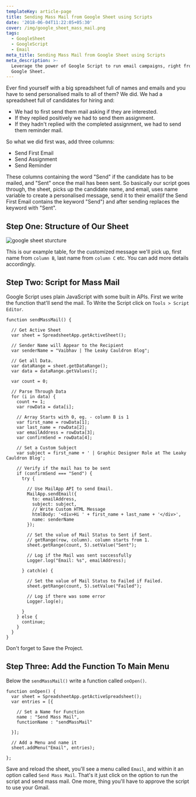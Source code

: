 ```yaml
---
templateKey: article-page
title: Sending Mass Mail from Google Sheet using Scripts
date: '2018-06-04T11:22:05+05:30'
cover: /img/google_sheet_mass_mail.png
tags:
  - GoogleSheet
  - GoogleScript
  - Email
meta_title: Sending Mass Mail from Google Sheet using Scripts
meta_description: >-
  Leverage the power of Google Script to run email campaigns, right from your
  Google Sheet.
---
```

Ever find yourself with a big spreadsheet full of names and emails and you have to send personalised mails to all of them? We did. We had a spreadsheet full of candidates for hiring and: 

* We had to first send them mail asking if they are interested.
* If they replied positively we had to send them assignment.
* If they hadn't replied with the completed assignment, we had to send them reminder mail.

So what we did first was, add three columns:

* Send First Email
* Send Assignment
* Send Reminder

These columns containing the word "Send" if the candidate has to be mailed, and "Sent" once the mail has been sent. So basically our script goes through, the sheet, picks up the candidate name, and email, uses name variable to create a personalised message, send it to their email(if the Send First Email contains the keyword "Send") and after sending replaces the keyword with "Sent".

## Step One: Structure of Our Sheet

![google sheet sturcture](/img/sheet_structure.png)

This is our example table, for the customized message we'll pick up, first name from `column B`, last name from `column C` etc. You can add more details accordingly.

## Step Two: Script for Mass Mail

Google Script uses plain JavaScript with some built in APIs. First we write the function that'll send the mail. To Write the Script click on `Tools > Script Editor`.

```
function sendMassMail() {

  // Get Active Sheet
  var sheet = SpreadsheetApp.getActiveSheet(); 

  // Sender Name will Appear to the Recipient
  var senderName = "Vaibhav | The Leaky Cauldron Blog";

  // Get all Data.
  var dataRange = sheet.getDataRange(); 
  var data = dataRange.getValues(); 

  var count = 0;

  // Parse Through Data
  for (i in data) { 
    count += 1;
    var rowData = data[i]; 

    // Array Starts with 0, eg. - column B is 1
    var first_name = rowData[1]; 
    var last_name = rowData[2];
    var emailAddress = rowData[3]; 
    var confirmSend = rowData[4]; 

    // Set a Custom Subject
    var subject = first_name + ' | Graphic Designer Role at The Leaky Cauldron Blog';

    // Verify if the mail has to be sent
    if (confirmSend === "Send") { 
      try { 

        // Use MailApp API to send Email.
        MailApp.sendEmail({ 
          to: emailAddress, 
          subject: subject, 
          // Write Custom HTML Message
          htmlBody: '<div>Hi ' + first_name + last_name + '</div>', 
          name: senderName 
        }); 

        // Set the value of Mail Status to Sent if Sent.
        // getRange(row, column). column starts from 1.
        sheet.getRange(count, 5).setValue("Sent");

        // Log if the Mail was sent successfully
        Logger.log("Email: %s", emailAddress); 

      } catch(e) { 

        // Set the value of Mail Status to Failed if Failed.
        sheet.getRange(count, 5).setValue("Failed");

        // Log if there was some error
        Logger.log(e); 

      } 
    } else { 
      continue; 
    } 
  }
}
```

Don't forget to Save the Project.

## Step Three: Add the Function To Main Menu

Below the `sendMassMail()` write a function called `onOpen()`.

```
function onOpen() {
  var sheet = SpreadsheetApp.getActiveSpreadsheet();
  var entries = [{

    // Set a Name for Function
    name : "Send Mass Mail",
    functionName : "sendMassMail"

  }];

  // Add a Menu and name it
  sheet.addMenu("Email", entries);

};
```
Save and reload the sheet, you'll see a menu called `Email`, and within it an option called `Send Mass Mail`. That's it just click on the option to run the script and send mass mail. One more, thing you'll have to approve the script to use your Gmail.
